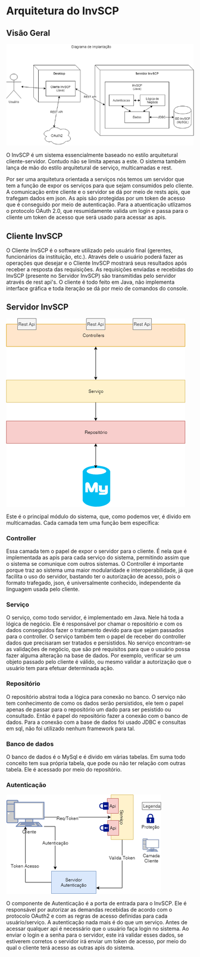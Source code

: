 # Arquitetura do InvSCP

## Visão Geral

![Imagem da Arquitetura](./ArquiteturaInvSCP.png?raw=true)

O InvSCP é um sistema essencialmente baseado no estilo arquitetural cliente-servidor. Contudo não se limita apenas a este. O sistema também lança de mão do estilo arquitetural de serviço, multicamadas e rest.

Por ser uma arquitetura orientada a serviços nós temos um servidor que tem a função de expor os serviços para que sejam consumidos pelo cliente. A comunicação entre cliente e o servidor se dá por meio de rests apis, que trafegam dados em json. As apis são protegidas por um token de acesso que é conseguido por meio de autenticação. Para a atuenticação utlizamos o protocolo OAuth 2.0, que resumidamente valida um login e passa para o cliente um token de acesso que será usado para acessar as apis.

## Cliente InvSCP

O Cliente InvSCP é o software utilizado pelo usuário final (gerentes, funcionários da instituição, etc.). Através dele o usuário poderá fazer as operações que desejar e o Cliente InvSCP mostrará seus resultados após receber a resposta das requisições. As requisições enviadas e recebidas do InvSCP (presente no Servidor InvSCP) são transmitidas pelo servidor através de rest api's.
O cliente é todo feito em Java, não implementa interface gráfica e toda iteração se dá por meio de comandos do console.

## Servidor InvSCP

![Servidor](./servidor.png?raw=true)

Este é o principal módulo do sistema, que, como podemos ver, é divido em multicamadas. Cada camada tem uma função bem específica:

### Controller

Essa camada tem o papel de expor o servidor para o cliente. É nela que é implementada as apis para cada serviço do sistema, permitindo assim que o sistema se comunique com outros sistemas. O Controller é importante porque traz ao sistema uma maior modularidade e interoperabilidade, já que facilita o uso do servidor, bastando ter o autorização de acesso, pois o formato trafegado, json, é universalmente conhecido, independente da linguagem usada pelo cliente.

### Serviço

O serviço, como todo servidor, é implementado em Java. Nele há toda a lógica de negócio. Ele é responsável por chamar o repositório e com os dados conseguidos fazer o tratamento devido para que sejam passados para o controller. O serviço também tem o papel de receber do controller dados que precisaram ser tratados e persistidos.
No serviço encontram-se as validações de negócio, que são pré requisitos para que o usuário possa fazer alguma alteração na base de dados. Por exemplo, verificar se um objeto passado pelo cliente é válido, ou mesmo validar a autorização que o usuário tem para efetuar determinada ação.

### Repositório

O repositório abstrai toda a lógica para conexão no banco. O serviço não tem conhecimento de como os dados serão persistidos, ele tem o papel apenas de passar para o repositório um dado para ser pesistido ou consultado. Então é papel do repositório fazer a conexão com o banco de dados. Para a conexão com a base de dados foi usado JDBC e consultas em sql, não foi utilizado nenhum framework para tal.

### Banco de dados

O banco de dados é o MySql e é divido em várias tabelas. Em suma todo conceito tem sua própria tabela, que pode ou não ter relação com outras tabela. Ele é acessado por meio do repositório.

### Autenticação

![Servidor de autenticação](./servidorAutenticacao.png?raw=true)

O componente de Autenticação é a porta de entrada para o InvSCP. Ele é responsável por autorizar as demandas recebidas de acordo com o protocolo OAuth2 e com as regras de acesso definidas para cada usuário/serviço. A autenticação nada mais é do que um serviço. Antes de acessar qualquer api é necessário que o usuário faça login no sistema. Ao enviar o login e a senha para o servidor, este irá validar esses dados, se estiverem corretos o servidor irá enviar um token de acesso, por meio do qual o cliente terá acesso as outras apis do sistema.
